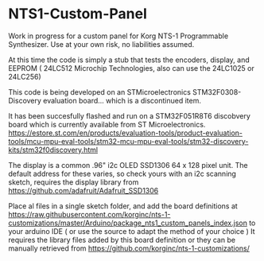 # NTS1-Custom-Panel

Work in progress for a custom panel for Korg NTS-1 Programmable Synthesizer. Use at your own risk, no liabilities assumed. 

At this time the code is simply a stub that tests the encoders, display, and EEPROM ( 24LC512 Microchip Technologies, also can use the 24LC1025 or 24LC256) 

This code is being developed on an STMicroelectronics STM32F0308-Discovery evaluation board... which is a discontinued item.

It has been succesfully flashed and run on a STM32F051R8T6 discobvery board which is currently available from ST Microelectronics.  https://estore.st.com/en/products/evaluation-tools/product-evaluation-tools/mcu-mpu-eval-tools/stm32-mcu-mpu-eval-tools/stm32-discovery-kits/stm32f0discovery.html

The display is a common .96" i2c OLED SSD1306 64 x 128 pixel unit. The default address for these varies, so check yours with an i2c scanning sketch, requires the display library from https://github.com/adafruit/Adafruit_SSD1306

Place al files in a single sketch folder, and add the board definitions at https://raw.githubusercontent.com/korginc/nts-1-customizations/master/Arduino/package_nts1_custom_panels_index.json to your arduino IDE ( or use the source to adapt the method of your choice ) It requires the library files added by this board definition or they can be manually retrieved from https://github.com/korginc/nts-1-customizations/

 



